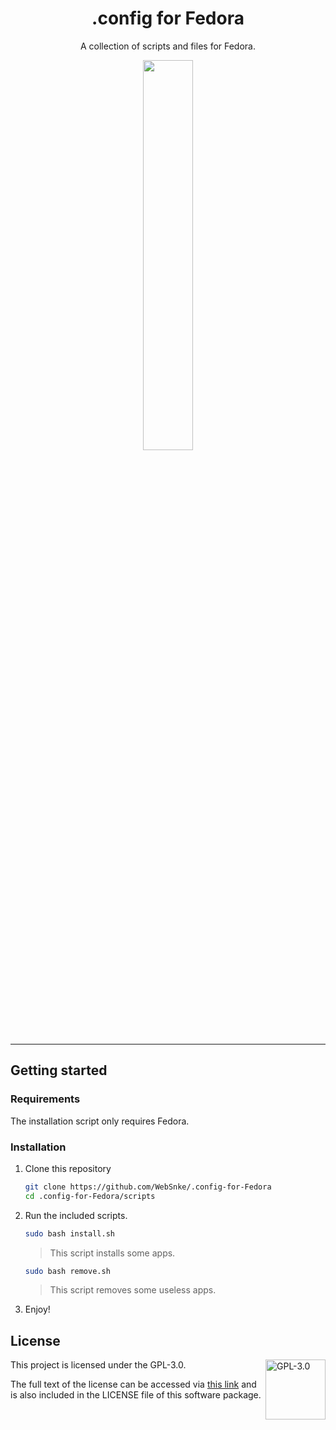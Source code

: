 <h1 align="center">.config for Fedora</h1>

<p align="center">A collection of scripts and files for Fedora.</p>

<p align="center"><a><img width="40%" src="https://docs.fedoraproject.org/en-US/project/_images/logo/fedora_white-vertical.png"></a></p>

---

## Getting started

### Requirements

The installation script only requires Fedora.

### Installation

1. Clone this repository

    ```sh
    git clone https://github.com/WebSnke/.config-for-Fedora
    cd .config-for-Fedora/scripts
    ```   
    
2. Run the included scripts.
    
    ```sh
    sudo bash install.sh
    ``` 
    > This script installs some apps.
    
    ```sh
    sudo bash remove.sh
    ``` 
    > This script removes some useless apps.

4. Enjoy!

## License

<a href="https://opensource.org/license/gpl-3-0/">
  <img align="right" height="96" alt="GPL-3.0" src="https://upload.wikimedia.org/wikipedia/commons/9/93/GPLv3_Logo.svg" />
</a>

This project is licensed under the GPL-3.0.

The full text of the license can be accessed via [this link](https://opensource.org/license/gpl-3-0/) and is also included in the LICENSE file of this software package.
